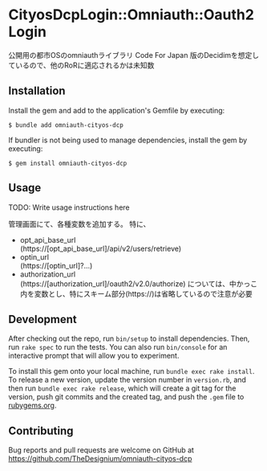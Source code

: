 # CityosDcpLogin::Omniauth::Oauth2Login
公開用の都市OSのomniauthライブラリ
Code For Japan 版のDecidimを想定しているので、他のRoRに適応されるかは未知数

## Installation

Install the gem and add to the application's Gemfile by executing:

    $ bundle add omniauth-cityos-dcp

If bundler is not being used to manage dependencies, install the gem by executing:

    $ gem install omniauth-cityos-dcp

## Usage

TODO: Write usage instructions here

管理画面にて、各種変数を追加する。
特に、
- opt_api_base_url  
  (https://[opt_api_base_url]/api/v2/users/retrieve)
- optin_url  
  (https://[optin_url]?...)
- authorization_url  
  (https://[authorization_url]/oauth2/v2.0/authorize)
については、中かっこ内を変数とし、特にスキーム部分(https://)は省略しているので注意が必要

## Development

After checking out the repo, run `bin/setup` to install dependencies. Then, run `rake spec` to run the tests. You can also run `bin/console` for an interactive prompt that will allow you to experiment.

To install this gem onto your local machine, run `bundle exec rake install`. To release a new version, update the version number in `version.rb`, and then run `bundle exec rake release`, which will create a git tag for the version, push git commits and the created tag, and push the `.gem` file to [rubygems.org](https://rubygems.org).

## Contributing

Bug reports and pull requests are welcome on GitHub at https://github.com/TheDesignium/omniauth-cityos-dcp
